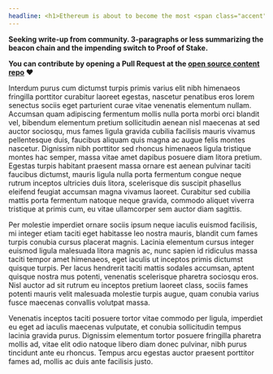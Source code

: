 ```yaml
---
headline: <h1>Ethereum is about to become the most <span class="accent">powerful</span>, most <span class="accent">used</span>, most <span class="accent">credibly-neutral</span>, and most <span class="accent accent-green">energy-efficient</span> blockchain network in existence.</h1>
---
```


**Seeking write-up from community. 3-paragraphs or less summarizing the beacon chain and the impending switch to Proof of Stake.**

**You can contribute by opening a Pull Request at the [open source content repo](https://github.com/InsideTheSim/ethmerge.com-content) ❤️**

Interdum purus cum dictumst turpis primis varius elit nibh himenaeos fringilla porttitor curabitur laoreet egestas, nascetur penatibus eros lorem senectus sociis eget parturient curae vitae venenatis elementum nullam. Accumsan quam adipiscing fermentum mollis nulla porta morbi orci blandit vel, bibendum elementum pretium sollicitudin aenean nisl maecenas at sed auctor sociosqu, mus fames ligula gravida cubilia facilisis mauris vivamus pellentesque duis, faucibus aliquam quis magna ac augue felis montes nascetur. Dignissim nibh porttitor sed rhoncus himenaeos ligula tristique montes hac semper, massa vitae amet dapibus posuere diam litora pretium. Egestas turpis habitant praesent massa ornare est aenean pulvinar taciti faucibus dictumst, mauris ligula nulla porta fermentum congue neque rutrum inceptos ultricies duis litora, scelerisque dis suscipit phasellus eleifend feugiat accumsan magna vivamus laoreet. Curabitur sed cubilia mattis porta fermentum natoque neque gravida, commodo aliquet viverra tristique at primis cum, eu vitae ullamcorper sem auctor diam sagittis.

Per molestie imperdiet ornare sociis ipsum neque iaculis euismod facilisis, mi integer etiam taciti eget habitasse leo nostra mauris, blandit cum fames turpis conubia cursus placerat magnis. Lacinia elementum cursus integer euismod ligula malesuada litora magnis ac, nunc sapien id ridiculus massa taciti tempor amet himenaeos, eget iaculis ut inceptos primis dictumst quisque turpis. Per lacus hendrerit taciti mattis sodales accumsan, aptent quisque nostra mus potenti, venenatis scelerisque pharetra sociosqu eros. Nisl auctor ad sit rutrum eu inceptos pretium laoreet class, sociis fames potenti mauris velit malesuada molestie turpis augue, quam conubia varius fusce maecenas convallis volutpat massa.

Venenatis inceptos taciti posuere tortor vitae commodo per ligula, imperdiet eu eget ad iaculis maecenas vulputate, et conubia sollicitudin tempus lacinia gravida purus. Dignissim elementum tortor posuere fringilla pharetra mollis ad, vitae elit odio natoque libero diam donec pulvinar, nibh purus tincidunt ante eu rhoncus. Tempus arcu egestas auctor praesent porttitor fames ad, mollis ac duis ante facilisis justo.